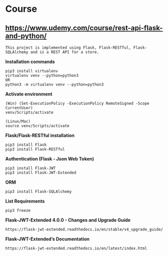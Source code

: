 # Course
## https://www.udemy.com/course/rest-api-flask-and-python/

```
This project is implemented using Flask, Flask-RESTful, Flask-SQLAlchemy and is a REST API for a store.
```

**Installation commands**
```
pip3 install virtualenv    
virtualenv venv --python=python3
OR 
python3 -m virtualenv venv --python=python3
```

**Activate environment**
```
(Win) (Set-ExecutionPolicy -ExecutionPolicy RemoteSigned -Scope CurrentUser)
venv/Scripts/activate

(Linux/Mac)
source venv/Scripts/activate
```

**Flask/Flask-RESTful installation**
```
pip3 install Flask
pip3 install Flask-RESTful
```

**Authentication (Flask - Json Web Token)**
```
pip3 install Flask-JWT
pip3 install Flask-JWT-Extended
```

**ORM**
```
pip3 install Flask-SQLAlchemy
```

**List Requirements**
```
pip3 freeze
```

**Flask-JWT-Extended 4.0.0 - Changes and Upgrade Guide**
```
https://flask-jwt-extended.readthedocs.io/en/stable/v4_upgrade_guide/
```

**Flask-JWT-Extended’s Documentation**
```
https://flask-jwt-extended.readthedocs.io/en/latest/index.html
```